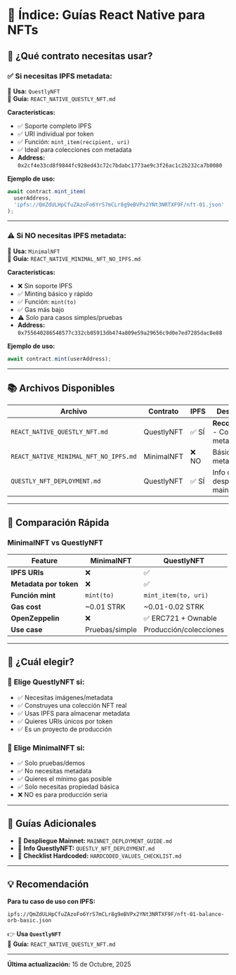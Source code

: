 # 📱 Índice: Guías React Native para NFTs

## 🎯 ¿Qué contrato necesitas usar?

### ✅ **Si necesitas IPFS metadata:**
📄 **Usa:** `QuestlyNFT`  
📖 **Guía:** `REACT_NATIVE_QUESTLY_NFT.md`

**Características:**
- ✅ Soporte completo IPFS
- ✅ URI individual por token
- ✅ Función: `mint_item(recipient, uri)`
- ✅ Ideal para colecciones con metadata
- **Address:** `0x2cf4e33cd8f9844fc928ed43c72c7bdabc1773ae9c3f26ac1c2b232ca7b0080`

**Ejemplo de uso:**
```typescript
await contract.mint_item(
  userAddress,
  'ipfs://QmZdULHpCfuZAzoFo6YrS7mCLr8g9eBVPx2YNt3NRTXF9F/nft-01.json'
);
```

---

### ⚠️ **Si NO necesitas IPFS metadata:**
📄 **Usa:** `MinimalNFT`  
📖 **Guía:** `REACT_NATIVE_MINIMAL_NFT_NO_IPFS.md`

**Características:**
- ❌ Sin soporte IPFS
- ✅ Minting básico y rápido
- ✅ Función: `mint(to)`
- ✅ Gas más bajo
- ⚠️ Solo para casos simples/pruebas
- **Address:** `0x755640286548577c332cb05913db474a809e59a29656c9d0e7ed7285dac8e88`

**Ejemplo de uso:**
```typescript
await contract.mint(userAddress);
```

---

## 📚 Archivos Disponibles

| Archivo | Contrato | IPFS | Descripción |
|---------|----------|------|-------------|
| `REACT_NATIVE_QUESTLY_NFT.md` | QuestlyNFT | ✅ SÍ | **Recomendado** - Con metadata IPFS |
| `REACT_NATIVE_MINIMAL_NFT_NO_IPFS.md` | MinimalNFT | ❌ NO | Básico - Sin metadata |
| `QUESTLY_NFT_DEPLOYMENT.md` | QuestlyNFT | ✅ SÍ | Info del despliegue en mainnet |

---

## 🔄 Comparación Rápida

### MinimalNFT vs QuestlyNFT

| Feature | MinimalNFT | QuestlyNFT |
|---------|------------|------------|
| **IPFS URIs** | ❌ | ✅ |
| **Metadata por token** | ❌ | ✅ |
| **Función mint** | `mint(to)` | `mint_item(to, uri)` |
| **Gas cost** | ~0.01 STRK | ~0.01-0.02 STRK |
| **OpenZeppelin** | ❌ | ✅ ERC721 + Ownable |
| **Use case** | Pruebas/simple | Producción/colecciones |

---

## 🚀 ¿Cuál elegir?

### 🎨 **Elige QuestlyNFT si:**
- ✅ Necesitas imágenes/metadata
- ✅ Construyes una colección NFT real
- ✅ Usas IPFS para almacenar metadata
- ✅ Quieres URIs únicos por token
- ✅ Es un proyecto de producción

### 🔧 **Elige MinimalNFT si:**
- ✅ Solo pruebas/demos
- ✅ No necesitas metadata
- ✅ Quieres el mínimo gas posible
- ✅ Solo necesitas propiedad básica
- ❌ NO es para producción seria

---

## 📖 Guías Adicionales

- 📄 **Despliegue Mainnet:** `MAINNET_DEPLOYMENT_GUIDE.md`
- 📄 **Info QuestlyNFT:** `QUESTLY_NFT_DEPLOYMENT.md`
- 📄 **Checklist Hardcoded:** `HARDCODED_VALUES_CHECKLIST.md`

---

## 💡 Recomendación

**Para tu caso de uso con IPFS:**
```
ipfs://QmZdULHpCfuZAzoFo6YrS7mCLr8g9eBVPx2YNt3NRTXF9F/nft-01-balance-orb-basic.json
```

👉 **Usa `QuestlyNFT`**  
📖 **Guía:** `REACT_NATIVE_QUESTLY_NFT.md`

---

**Última actualización:** 15 de Octubre, 2025

